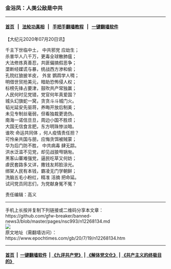 ### 金浴凤：人类公敌是中共
------------------------

#### [首页](https://github.com/gfw-breaker/banned-news3/blob/master/README.md) &nbsp;&nbsp;|&nbsp;&nbsp; [法轮功真相](https://github.com/begood0513/basic/blob/master/README.md)  &nbsp;&nbsp;|&nbsp;&nbsp; [手把手翻墙教程](https://github.com/gfw-breaker/guides/wiki)  &nbsp;&nbsp;|&nbsp;&nbsp; [一键翻墙软件](https://github.com/gfw-breaker/nogfw/blob/master/README.md)  



<div><p>
 【大纪元2020年07月20日讯】
</p>
<p>
 千主下世临中土，
 <ok href="https://www.epochtimes.com/gb/tag/%E4%B8%AD%E5%85%B1%E9%82%AA%E5%85%9A.html">
  中共邪党
 </ok>
 应劫生；
 <br/>
 杀害华人八千万，更毒全球散肺瘟；
 <br/>
 大法修炼真善忍，共匪偏搞假恶争；
 <br/>
 垄断经媒谎与暴，统战西方渗和偷；
 <br/>
 孔院红狼披羊皮，
 <ok href="https://www.epochtimes.com/gb/tag/%E5%A4%96%E5%AE%A3.html">
  外宣
 </ok>
 鹦鹉学人啁；
 <br/>
 明借世贸抢美元，暗助恐怖侵人权；
 <br/>
 标榜先锋占要津，鼓吹共产常独赢；
 <br/>
 人民何时见党错，党官何年真爱国？
 <br/>
 城头幻旗蛇一窝，贪贪斗斗城门火。
 <br/>
 韬光延安先驱蒋，养晦开放后制美；
 <br/>
 未见专制丝毫弱，但看独裁更诡伪。
 <br/>
 南海一诺信旦旦，周边小国不胜烦；
 <br/>
 大国无信食言肥，东方明珠惨淡暗。
 <br/>
 谁吹
 <ok href="https://www.epochtimes.com/gb/tag/%E5%91%BD%E8%BF%90%E5%85%B1%E5%90%8C%E4%BD%93.html">
  命运共同体
 </ok>
 ，何人疫情责任担？
 <br/>
 可怜亲共国与朋，应悔贪饵被贼蒙；
 <br/>
 华为后门防不胜，
 <ok href="https://www.epochtimes.com/gb/tag/%E4%B8%AD%E5%85%B1%E7%97%85%E6%AF%92.html">
  中共病毒
 </ok>
 肆无踪。
 <br/>
 洪水泛滥不见党，却见战狼甩锅匆。
 <br/>
 黑客山寨难强党，逼民吃草又何妨；
 <br/>
 虐民套路多又详，撒钱友邦脸涂光。
 <br/>
 绑架人民有本钱，霸凌无门学朝鲜；
 <br/>
 洗脑五毛小粉红，精准
 <ok href="https://www.epochtimes.com/gb/tag/%E6%B4%BB%E6%91%98.html">
  活摘
 </ok>
 把命延。
 <br/>
 试问党员同志们，为党献身冤不冤？
</p>
<p>
 责任编辑：高义
</p>
</div>
<hr/>
手机上长按并复制下列链接或二维码分享本文章：<br/>
https://github.com/gfw-breaker/banned-news3/blob/master/pages/nsc993/n12268134.md <br/>
<a href='https://github.com/gfw-breaker/banned-news3/blob/master/pages/nsc993/n12268134.md'><img src='https://github.com/gfw-breaker/banned-news3/blob/master/pages/nsc993/n12268134.md.png'/></a> <br/>
原文地址（需翻墙访问）：https://www.epochtimes.com/gb/20/7/19/n12268134.htm


------------------------
#### [首页](https://github.com/gfw-breaker/banned-news3/blob/master/README.md) &nbsp;|&nbsp; [一键翻墙软件](https://github.com/gfw-breaker/nogfw/blob/master/README.md) &nbsp;| [《九评共产党》](https://github.com/gfw-breaker/9ping.md/blob/master/README.md#九评之一评共产党是什么) | [《解体党文化》](https://github.com/gfw-breaker/jtdwh.md/blob/master/README.md) | [《共产主义的终极目的》](https://github.com/gfw-breaker/gczydzjmd.md/blob/master/README.md)


<img src='http://gfw-breaker.win/banned-news3/pages/nsc993/n12268134.md' width='0px' height='0px'/>